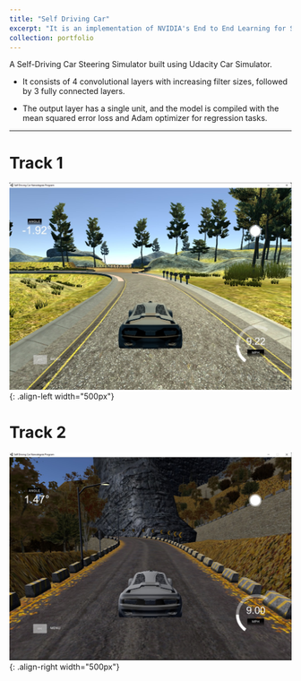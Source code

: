 ```yaml
---
title: "Self Driving Car"
excerpt: "It is an implementation of NVIDIA's End to End Learning for Self-Driving Cars research [paper](https://arxiv.org/pdf/1604.07316).<br/><img src='/images/Track_1_SDC.jpg' width='600'>"
collection: portfolio
---
```


A Self-Driving Car Steering Simulator built using Udacity Car Simulator.

- It consists of 4 convolutional layers with increasing filter sizes, followed by 3 fully connected layers.

- The output layer has a single unit, and the model is compiled with the mean squared error loss and Adam optimizer for regression tasks.

------

# Track 1
![Track_1](/images/Track_1_SDC.jpg){: .align-left width="500px"}


# Track 2
![Track_2](/images/Track_2_SDC.jpg){: .align-right width="500px"}